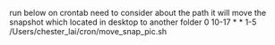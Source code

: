 run below on crontab
need to consider about the path
it will move the snapshot which located in desktop to another folder
0 10-17 * * 1-5 /Users/chester_lai/cron/move_snap_pic.sh
